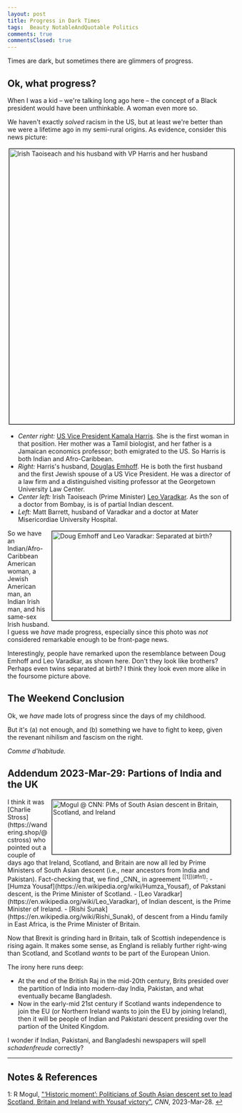 ```yaml
---
layout: post
title: Progress in Dark Times
tags:  Beauty NotableAndQuotable Politics
comments: true
commentsClosed: true
---
```


Times are dark, but sometimes there are glimmers of progress.  


## Ok, what progress?  

When I was a kid &ndash; we're talking long ago here &ndash; the concept of a Black
president would have been unthinkable.  A woman even more so.  

We haven't exactly _solved_ racism in the US, but at least we're better than we were a
lifetime ago in my semi-rural origins.  As evidence, consider this news picture:

<a href="https://twitter.com/liberaladvoc/status/1636728724535103489"><img src="{{ site.baseurl }}/images/2023-03-28-some-progress-taoiseach-w-vp.jpg" width="550" height="617" alt="Irish Taoiseach and his husband with VP Harris and her husband" title="Irish Taoiseach and his husband with VP Harris and her husband" style="margin: 3px 3px 3px 3px; border: 1px solid #000000;"></a>
- _Center right:_ [US Vice President Kamala Harris](https://en.wikipedia.org/wiki/Kamala_Harris).
  She is the first woman in that position.  Her mother was a Tamil biologist, and her
  father is a Jamaican economics professor; both emigrated to the US.  So Harris is both
  Indian and Afro-Caribbean.  
- _Right:_ Harris's husband, [Douglas Emhoff](https://en.wikipedia.org/wiki/Doug_Emhoff).
  He is both the first husband and the first Jewish spouse of a US Vice President.  He was
  a director of a law firm and a distinguished visiting professor at the Georgetown
  University Law Center.  
- _Center left:_ Irish Taoiseach (Prime Minister)
  [Leo Varadkar](https://en.wikipedia.org/wiki/Leo_Varadkar).  As the son of a doctor
  from Bombay, is is of partial Indian descent.  
- _Left:_ Matt Barrett, husband of Varadkar and a doctor at Mater Misericordiae University
  Hospital.  

<a href="{{ site.baseurl }}/images/2023-03-28-some-progress-emhoff-varadkar.jpg"><img src="{{ site.baseurl }}/images/2023-03-28-some-progress-emhoff-varadkar-thumb.jpg" width="400" height="200" alt="Doug Emhoff and Leo Varadkar: Separated at birth?" title="Doug Emhoff and Leo Varadkar: Separated at birth?" style="float: right; margin: 3px 3px 3px 3px; border: 1px solid #000000;"></a>
So we have an Indian/Afro-Caribbean American woman, a Jewish American man, an Indian Irish man, and
his same-sex Irish husband.  I guess we _have_ made progress, especially since this photo was
_not_ considered remarkable enough to be front-page news.  

Interestingly, people have remarked upon the resemblance between Doug Emhoff and Leo
Varadkar, as shown here.  Don't they look like brothers?  Perhaps even twins separated at
birth?  I think they look even more alike in the foursome picture above.  


## The Weekend Conclusion  

Ok, we _have_ made lots of progress since the days of my childhood.  

But it's (a) not enough, and (b) something we have to fight to keep, given the revenant
nihilism and fascism on the right.  

_Comme d'habitude._  


## Addendum 2023-Mar-29: Partions of India and the UK  

<img src="{{ site.baseurl }}/images/2023-03-28-some-progress-cnn-1.jpg" width="400" height="122" alt="Mogul @ CNN: PMs of South Asian descent in Britain, Scotland, and Ireland" title="Mogul @ CNN: PMs of South Asian descent in Britain, Scotland, and Ireland" style="float: right; margin: 3px 3px 3px 3px; border: 1px solid #000000;">
I think it was [Charlie Stross](https://wandering.shop/@cstross) who pointed out a couple
of days ago that Ireland, Scotland, and Britain are now all led by Prime Ministers of
South Asian descent (i.e., near ancestors from India and Pakistan).  Fact-checking that,
we find _CNN_ in agreement <sup id="fn1a">[[1]](#fn1)</sup>:  
- [Humza Yousaf](https://en.wikipedia.org/wiki/Humza_Yousaf), of Pakstani descent, is the
  Prime Minister of Scotland.  
- [Leo Varadkar](https://en.wikipedia.org/wiki/Leo_Varadkar), of Indian descent, is the
  Prime Minister of Ireland.  
- [Rishi Sunak](https://en.wikipedia.org/wiki/Rishi_Sunak), of descent from a Hindu family
  in East Africa, is the Prime Minister of Britain.  

Now that Brexit is grinding hard in Britain, talk of Scottish independence is rising
again.  It makes some sense, as England is reliably further right-wing than Scotland, and
Scotland _wants_ to be part of the European Union.  

The irony here runs deep:  
- At the end of the British Raj in the mid-20th century, Brits presided over the partition
  of India into modern-day India, Pakistan, and what eventually became Bangladesh.  
- Now in the early-mid 21st century if Scotland wants independence to join the EU (or
  Northern Ireland wants to join the EU by joining Ireland), then it will be people of
  Indian and Pakistani descent presiding over the partion of the United Kingdom.  
  
I wonder if Indian, Pakistani, and Bangladeshi newspapers will spell _schadenfreude_
correctly?  

---

## Notes &amp; References  

<!--
<sup id="fn1a">[[1]](#fn1)</sup>

<a id="fn1">1</a>: ***, ["***"](***), *** [↩](#fn1a)  

<a href="{{ site.baseurl }}/images/***">
  <img src="{{ site.baseurl }}/images/***" width="400" height="***" alt="***" title="***" style="float: right; margin: 3px 3px 3px 3px; border: 1px solid #000000;">
</a>

<a href="***">
  <img src="{{ site.baseurl }}/images/***" width="550" height="***" alt="***" title="***" style="margin: 3px 3px 3px 3px; border: 1px solid #000000;">
</a>

<iframe width="400" height="224" src="***" allow="accelerometer; encrypted-media; gyroscope; picture-in-picture" allowfullscreen style="float: right; margin: 3px 3px 3px 3px; border: 1px solid #000000;"></iframe>
-->

<a id="fn1">1</a>: R Mogul, ["‘Historic moment’: Politicians of South Asian descent set to lead Scotland, Britain and Ireland with Yousaf victory"](https://www.cnn.com/2023/03/28/asia/humza-yousaf-scotland-politicians-south-asian-descent-intl-hnk/index.html), _CNN_, 2023-Mar-28. [↩](#fn1a)  
